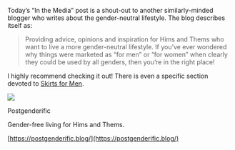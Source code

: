 Today’s “In the Media” post is a shout-out to another similarly-minded blogger who writes about the gender-neutral lifestyle. The blog describes itself as:

> Providing advice, opinions and inspiration for Hims and Thems who want to live a more gender-neutral lifestyle. If you’ve ever wondered why things were marketed as “for men” or “for women” when clearly they could be used by all genders, then you’re in the right place!

I highly recommend checking it out! There is even a specific section devoted to [Skirts for Men](https://postgenderific.blog/category/skirts-for-men/).

[](https://postgenderific.blog/ "Postgenderific")

![](https://postgenderific.files.wordpress.com/2022/07/postergenderific-500x500-bl-on-wh-1.png?w=200)

Postgenderific

Gender-free living for Hims and Thems.

[https://postgenderific.blog/](https://postgenderific.blog/)